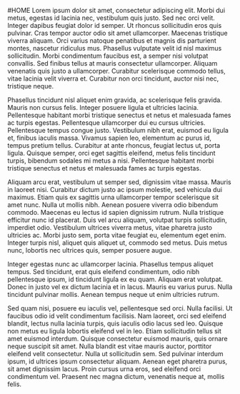 #HOME
Lorem ipsum dolor sit amet, consectetur adipiscing elit. Morbi dui metus, egestas id lacinia nec, vestibulum quis justo. Sed nec orci velit. Integer dapibus feugiat dolor id semper. Ut rhoncus sollicitudin eros quis pulvinar. Cras tempor auctor odio sit amet ullamcorper. Maecenas tristique viverra aliquam. Orci varius natoque penatibus et magnis dis parturient montes, nascetur ridiculus mus. Phasellus vulputate velit id nisl maximus sollicitudin. Morbi condimentum faucibus est, a semper nisi volutpat convallis. Sed finibus tellus at mauris consectetur ullamcorper. Aliquam venenatis quis justo a ullamcorper. Curabitur scelerisque commodo tellus, vitae lacinia velit viverra et. Curabitur non orci tincidunt, auctor nisi nec, tristique neque.

Phasellus tincidunt nisl aliquet enim gravida, ac scelerisque felis gravida. Mauris non cursus felis. Integer posuere ligula et ultricies lacinia. Pellentesque habitant morbi tristique senectus et netus et malesuada fames ac turpis egestas. Pellentesque ullamcorper dui eu cursus ultricies. Pellentesque tempus congue justo. Vestibulum nibh erat, euismod eu ligula et, finibus iaculis massa. Vivamus sapien leo, elementum ac purus id, tempus pretium tellus. Curabitur at ante rhoncus, feugiat lectus ut, porta ligula. Quisque semper, orci eget sagittis eleifend, metus felis tincidunt turpis, bibendum sodales mi metus a nisi. Pellentesque habitant morbi tristique senectus et netus et malesuada fames ac turpis egestas.

Aliquam arcu erat, vestibulum ut semper sed, dignissim vitae massa. Mauris in laoreet nisi. Curabitur dictum justo ac ipsum molestie, sed vehicula dui maximus. Etiam quis ex sagittis urna ullamcorper tempor scelerisque sit amet nunc. Nulla ut mollis nibh. Aenean posuere viverra odio bibendum commodo. Maecenas eu lectus id sapien dignissim rutrum. Nulla tristique efficitur nunc id placerat. Duis vel arcu aliquam, volutpat turpis sollicitudin, imperdiet odio. Vestibulum ultrices viverra metus, vitae pharetra justo ultricies ac. Morbi justo sem, porta vitae feugiat eu, elementum eget enim. Integer turpis nisl, aliquet quis aliquet ut, commodo sed metus. Duis metus nunc, lobortis nec ultrices quis, semper posuere augue.

Integer egestas nunc ac ullamcorper lacinia. Phasellus tempus aliquet tempus. Sed tincidunt, erat quis eleifend condimentum, odio nibh pellentesque ipsum, id tincidunt ligula ex eu quam. Aliquam erat volutpat. Donec in justo vel ex dictum lacinia et in lacus. Mauris eu varius purus. Nulla tincidunt pulvinar mollis. Aenean tempus neque ut enim ultricies rutrum.

Sed quam nisi, posuere eu iaculis vel, pellentesque sed orci. Nulla facilisi. Ut faucibus odio id velit condimentum facilisis. Nam laoreet, orci sed eleifend blandit, lectus nulla lacinia turpis, quis iaculis odio lacus sed leo. Quisque non metus eu ligula lobortis eleifend vel in leo. Etiam sollicitudin tellus sit amet euismod interdum. Quisque consectetur euismod mauris, quis ornare neque suscipit sit amet. Nulla blandit est vitae mauris auctor, porttitor eleifend velit consectetur. Nulla ut sollicitudin sem. Sed pulvinar interdum ipsum, id ultrices ipsum consectetur aliquam. Aenean eget pharetra purus, sit amet dignissim lacus. Proin cursus urna eros, sed eleifend orci condimentum vel. Praesent nec magna dictum, venenatis neque at, mollis felis.